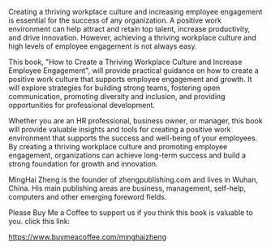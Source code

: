 
Creating a thriving workplace culture and increasing employee engagement is essential for the success of any organization. A positive work environment can help attract and retain top talent, increase productivity, and drive innovation. However, achieving a thriving workplace culture and high levels of employee engagement is not always easy.

This book, "How to Create a Thriving Workplace Culture and Increase Employee Engagement", will provide practical guidance on how to create a positive work culture that supports employee engagement and growth. It will explore strategies for building strong teams, fostering open communication, promoting diversity and inclusion, and providing opportunities for professional development.

Whether you are an HR professional, business owner, or manager, this book will provide valuable insights and tools for creating a positive work environment that supports the success and well-being of your employees. By creating a thriving workplace culture and promoting employee engagement, organizations can achieve long-term success and build a strong foundation for growth and innovation.

MingHai Zheng is the founder of zhengpublishing.com and lives in Wuhan, China. His main publishing areas are business, management, self-help, computers and other emerging foreword fields.

Please Buy Me a Coffee to support us if you think this book is valuable to you. click this link:

https://www.buymeacoffee.com/minghaizheng
